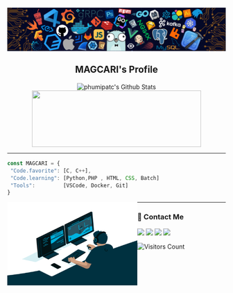 <p align="center">
 <img src="https://github.com/phumipatc/phumipatc/blob/main/header.png" align="center" alt="Header" />
 <h2 align="center">MAGCARI's Profile</h2>
</p>

<p align="center">
 <img align="center" width="390" height="130" src="https://github-readme-stats.vercel.app/api?username=phumipatc&include_all_commits=true&count_private=true&show_icons=true&line_height=20" alt="phumipatc's Github Stats">
 <img align="center" width="390" height="130" src="https://github-readme-stats.vercel.app/api/top-langs/?username=phumipatc&layout=compact"/>
</p>

---

```javascript
const MAGCARI = {
 "Code.favorite": [C, C++],
 "Code.learning": [Python,PHP , HTML, CSS, Batch]
 "Tools":         [VSCode, Docker, Git]
}
```
<img align="left" alt="GIF" src="https://github.com/phumipatc/phumipatc/blob/main/code.gif?raw=true" width="300" height="192" />

---

<p>
  <h3>📣 Contact Me</h3>
  <a href="https://facebook.com/bossryc"><img src="https://img.shields.io/badge/facebook-1778F2.svg?style=for-the-badge&logo=facebook&logoColor=white"/></a>
  <a href="https://instagram.com/phumipat.c"><img src="https://img.shields.io/badge/instagram-E4405F.svg?style=for-the-badge&logo=instagram&logoColor=white"/></a>
  <a href="https://twitch.tv/magcari"><img src="https://img.shields.io/badge/twitch-9146FF.svg?style=for-the-badge&logo=twitch&logoColor=white"/></a>
  <a href="mailto:phumipat.c@outlook.com"><img src="https://img.shields.io/badge/mail-BB001B.svg?style=for-the-badge&logo=gmail&logoColor=white"/></a>
</p>
<img src="https://visitor-badge.glitch.me/badge?page_id=phumipatc.phumipatc" alt="Visitors Count" />
